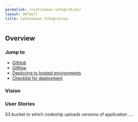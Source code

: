 ```yaml
---
permalink: /continuous-integration/
layout: default
title: Continuous Integration
---
```


## Overview ##

### <a name="top"></a>Jump to ###

* [GitHub](#vision)
* [Gitflow](#prerequisites)
* [Deploying to hosted environments](#user-stories)
* [Checklist for deployment](#user-stories)

### <a name="vision"></a>Vision ###

### <a name="user-stories"></a>User Stories ###
S3 bucket to which codeship uploads
versions of application
....


